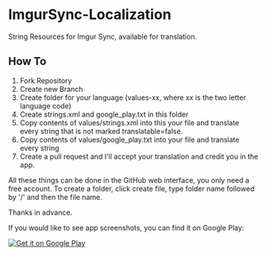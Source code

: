 ImgurSync-Localization
======================
String Resources for Imgur Sync, available for translation.


## How To

1. Fork Repository
2. Create new Branch
3. Create folder for your language (values-xx, where xx is the two letter language code)
4. Create strings.xml and google_play.txt in this folder
5. Copy contents of values/strings.xml into this your file and translate every string that is not marked translatable=false.
6. Copy contents of values/google_play.txt into your file and translate every string
7. Create a pull request and I'll accept your translation and credit you in the app.


All these things can be done in the GitHub web interface, you only need a free account.
To create a folder, click create file, type folder name followed by '/' and then the file name.

Thanks in advance.

If you would like to see app screenshots, you can find it on Google Play:

<a href="https://play.google.com/store/apps/details?id=com.brennasoft.imgur">
  <img alt="Get it on Google Play"
       src="https://developer.android.com/images/brand/en_generic_rgb_wo_60.png" />
</a>

